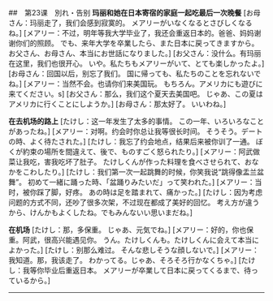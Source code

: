 ##　第23课　別れ・告别
**玛丽和她在日本寄宿的家庭一起吃最后一次晚餐**
[お母さん：玛丽走了，我们会感到寂寞的。
メアリーがいなくなるとさびしくなるね。]
[メアリー：不过，明年等我大学毕业了，我还会重返日本的。爸爸、妈妈谢谢你们的照顾。
でも、来年大学を卒業したら、また日本に戻ってきますから。お父さん、お母さん、本当にお世話になりました。]
[お父さん：没什么。有玛丽在这里，我们也很开心。
いや。私たちもメアリーがいて、とても楽しかったよ。]
[お母さん：回国以后，别忘了我们。
国に帰っても、私たちのことを忘れないでね。]
[メアリー：当然不会。也请你们来美国玩。
もちろん。アメリカにも遊びに来てください。s]
[お父さん：那么，我们这个夏天去美国吧。
じゃあ、この夏はアメリカに行くことにしようか。]
[お母さん：那太好了。
いいわね。]

**在去机场的路上**
[たけし：这一年发生了太多的事情。
この一年、いろいろなことがあったね。]
[メアリー：对啊。约会时你总让我等很长时间。
そうそう。デートの時、よく待たされた。]
[たけし：我忘了约会地点，结果后来被你训了一通。
ぼくが約束の場所を間違えて、後で、ものすごく怒られたり。]
[メアリー：阿武做菜让我吃，害我吃坏了肚子。
たけしくんが作った料理を食べさせられて、おなかをこわしたり。]
[たけし：我们第一次一起跳舞的时候，你笑我说“跳得像盂兰盆舞”。
初めて一緒に踊った時、「盆踊りみたいだ」って笑われた。]
[メアリー：当时，被你踩了脚，好疼。
あの時は足を踏まれて、痛かった。]
[たけし：因为考虑问题的方式不同，还吵了很多次架，不过现在都成了美好的回忆。
考え方が違うから、けんかもよくしたね。でもみんないい思いまだね。]

**在机场**
[たけし：那，多保重。
じゃあ、元気でね。]
[メアリー：好的，你也保重。阿武，很高兴能遇见你。
うん。たけしくんも。たけしくんに会えて本当によかった。]
[たけし：别那么难过。
そんな悲しそうな顔しないで。]
[メアリー：我知道。那，我该走了。
わかってる。じゃあ、そろそろ行かなくちゃ。]
[たけし：我等你毕业后重返日本。
メアリーが卒業して日本に戻ってくるまで、待っているから。]

---
